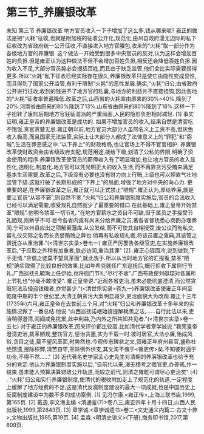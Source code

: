 # 第三节_养廉银改革

未知
第三节
养廉银改革
地方官员收入一下子增加了这么多,钱从哪来呢?
雍正的做法是把“火耗"征收,也就是附加税的征收公开化,规范化,由州县政府漫无边际的私下征收改为省政府统一公开征收,不直接进入地方官腰包,收来的“火耗"取一部分作为各级地方官的养廉银.
这个做法一开始受到很多中央官员的反对,认为这样会增加百姓的负担.但是雍正认为这种做法不但不会增加百姓负担,相反还会降低百姓负担.因为收入不足,大部分官员势必会搜括百姓,而且由于缺乏监管,他们会比实际需要捞得更多.所以“火耗"私下征收已经实际存在很久,养廉银改革只是使它由隐性变成显性,而且得到了国家公开监管,有利于限制“火耗"的恶性发展.确实,“火耗"归公,由省政府公开进行征收,收到的钱进不了地方官的私囊,与地方的利益并不直接挂钩,因此各地的“火耗"征收率普遍降低.改革之后,山西省的火耗率由原来的30%~40%,降到了20%.河南省由原来的80%降到了13%.山东省由原来的80%降到了18%.这样一下子扭转了康熙后期地方官狂征滥派的严重局面,人民的隐形负担相对减轻.
[1]
事实证明,雍正皇帝的养廉银改革是成功的.
如果不增加官员的收入,结果自然是清官吃不饱饭,贪官贪婪无忌.雍正朝以前,地方官员大部分人虽然名义上工资不高,但灰色收入极高,而且国家无法监管,实际上让大部分人都成了法律意义上的“罪犯"和“窃贼",生活在罪恶感之中.“以下养上"的财政格局,也让官场上不得不官官相护.
养廉银改革使财政资金由省级政府支配,规范用途,拨给下级,划清了公私的界限,明确了资金使用的程序.养廉银改革使官员的薪俸收入有了明显增加,也让地方官员的收入显性化,透明化,制度化.地方官可以凭光明正大的收入生活,而不再靠贪污受贿来满足基本生活需要.改革之后,下级没有必要也没有财力向上行贿,上级也可以理直气壮地监管下级.这就打破了长期形成的“下养上"的局面,增强了地方对中央的向心力.
更重要的是,在养廉银改革之后,雍正就可以正式禁止“陋规".雍正认为,厚给养廉,就是要让官员“从容不窘",则自然不贪.“火耗"归公和养廉银制度实施后,官员的合法收入已经可以满足需要,收受规礼自然就少了最重要的借口.在此基础上,雍正皇帝开始禁革“陋规".他明令禁革一切节礼.“在地方官薪水之资自不可缺,但于属员之手接受节礼陋规,则断乎不可.目今各省内或有尚未分给养廉之员,著各省督抚悉心商酌办理奏闻.宁可以州县应出之项解至藩库,从公发给,而不可使其自相授受,废公议而徇私交,留礼仪交际之名而长贪婪贿赂之弊也.倘再有私收规礼者,将该员置之重典,其该管之督抚亦从重治罪."(<清世宗实录>卷七一)
雍正严厉警告各级官吏,在实施养廉银改革后,“于应取之外稍有加重者,朕必访闻,重治其罪"
[2]
.雍正心狠面冷,说到做到,下手无情.“贪倡之徒莫不望风革面",就此洗手.所以从当时地方官的汇报看,禁革“陋规"确实取得了比较良好的效果.比如年希尧就任广东巡抚后,概行拒收下属例行节礼.广西巡抚孔毓珣上任伊始,也将衙门节礼“尽行不收".广西布政使刘艇琛对各属所上节礼也“分毫不敢收受".
雍正皇帝说.“近观各省吏治,虽未必能彻底澄清,而公然贪赃犯法及侵盗钱粮者,亦觉甚少."(<清世宗实录>卷九一)养廉银改革使雍正年间至乾隆中期的半个世纪里,大清王朝贪污大案明显减少,吏治面貌大为改观.雍正十三年(1735年)六月,雍正皇帝在去世前三个月,对“火耗"归公和养廉银改革十多年来的实施情况做了一番总结.他说.“山西巡抚诺岷始请提解耗羡之法,......自行此法以来,吏治稍得澄清,闾阎咸免扰累,此中利益,乃内外之所共知共见者."(<清世宗实录>卷一五七)
对于雍正的养廉银改革,历来评价都比较高.比如清代学者章学诚说.“我宪皇帝澄清吏治,裁革陋规,整饬官方,惩治贪墨,实为千载一时.彼时居官,大法小廉,殆成风俗.贪目之徒,莫不望风革面,时势然也.今观传志碑状之文,叙雍正年府州县官,盛称杜绝馈遗,搜除积弊,清苦自守,革除例外供支,其文洵不愧于<循吏传>矣.不知彼时逼于功令,不得不然......"
[3]
近代著名史学家孟心史先生对清朝的养廉银改革也给予充分的肯定.他认为养廉银制度实施以后,“自前代以来,漫无稽考之赡官吏,办差徭,作一结束.虽未能入预算决算财政公开轨道,而较之前代,则清之雍乾可谓尽心吏治矣"
[4]
.
“火耗"归公和实行养廉银制度,使清代的税收附加走上了规范化的轨道,一定程度上缓解了地方经费的不足,这是清代反腐制度建设的最大一项成就,也是中国历史上反腐制度建设中为数不多的成功案例.
[1]
见冯尔康.<雍正传>,上海三联书店,1999,第165页.
[2]
戴逸,李文海主编.<清通鉴(7)>卷八三,雍正四年十月十四日,山西人民出版社,1999,第2843页.
[3]
章学诚.<章学诚遗书>卷二<文史通义内篇二·古文十弊>,文物出版社,1985,第19页.
[4]
孟森.<明清史讲义>(下册),商务印书馆,2017,第609页.